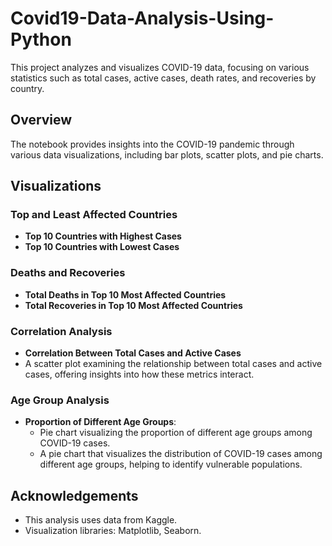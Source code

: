 # Covid19-Data-Analysis-Using-Python

This project analyzes and visualizes COVID-19 data, focusing on various statistics such as total cases, active cases, death rates, and recoveries by country.

## Overview

The notebook provides insights into the COVID-19 pandemic through various data visualizations, including bar plots, scatter plots, and pie charts.

## Visualizations

### Top and Least Affected Countries

- **Top 10 Countries with Highest Cases**
- **Top 10 Countries with Lowest Cases**
  

### Deaths and Recoveries

- **Total Deaths in Top 10 Most Affected Countries**
- **Total Recoveries in Top 10 Most Affected Countries**
  

### Correlation Analysis

- **Correlation Between Total Cases and Active Cases**
- A scatter plot examining the relationship between total cases and active cases, offering insights into how these metrics interact.
  

### Age Group Analysis

- **Proportion of Different Age Groups**:
  - Pie chart visualizing the proportion of different age groups among COVID-19 cases.
  - A pie chart that visualizes the distribution of COVID-19 cases among different age groups, helping to identify vulnerable populations.


## Acknowledgements

- This analysis uses data from Kaggle.
- Visualization libraries: Matplotlib, Seaborn.
